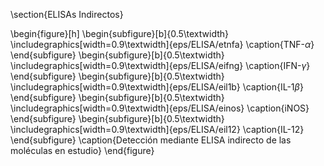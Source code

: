 \section{ELISAs Indirectos}

\begin{figure}[h]
    \begin{subfigure}[b]{0.5\textwidth}
		\includegraphics[width=0.9\textwidth]{eps/ELISA/etnfa}
        \caption{TNF-$\alpha$}
		\end{subfigure}
    \begin{subfigure}[b]{0.5\textwidth}
        \includegraphics[width=0.9\textwidth]{eps/ELISA/eifng}
        \caption{IFN-$\gamma$}
    \end{subfigure}
    \begin{subfigure}[b]{0.5\textwidth}
        \includegraphics[width=0.9\textwidth]{eps/ELISA/eil1b}
    	\caption{IL-1$\beta$}
    \end{subfigure}
    \begin{subfigure}[b]{0.5\textwidth}
        \includegraphics[width=0.9\textwidth]{eps/ELISA/einos}
        \caption{iNOS}
    \end{subfigure}
    \begin{subfigure}[b]{0.5\textwidth}
        \includegraphics[width=0.9\textwidth]{eps/ELISA/eil12}
        \caption{IL-12}
    \end{subfigure}
    \caption{Detección mediante ELISA indirecto de las moléculas en estudio}
\end{figure}
